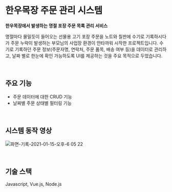 # 한우목장 주문 관리 시스템
**한우목장에서 발생하는 명절 포장 주문 목록 관리 서비스**

명절마다 물밀듯이 들어오는 선물용 고기 포장 주문을 노트와 칠판에 수기로 기록하시다가 주문 누락이 발생하는 부모님의 사업장 환경이 안타까워 시작한 프로젝트입니다.
수기로 기록하던 주문 정보(주문자명, 연락처, 주문 품목, 배송 여부 등)을 데이터로 관리하고, 날짜 별로 한눈에 확인 가능하도록 UI를 제공하는 것을 주요 목적으로 두었습니다.

<br>

## 주요 기능
- 주문 데이터에 대한 CRUD 기능
- 날짜별 주문 상태별 필터링 기능


<br>

## 시스템 동작 영상
![화면-기록-2021-01-15-오후-6 05 22](https://user-images.githubusercontent.com/41420639/197829734-47539229-b1de-4d6f-822c-45907ea7ceb7.gif)


<br>

## 기술 스택
Javascript, Vue.js, Node.js
